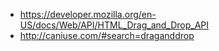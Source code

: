 - https://developer.mozilla.org/en-US/docs/Web/API/HTML_Drag_and_Drop_API
- http://caniuse.com/#search=draganddrop
